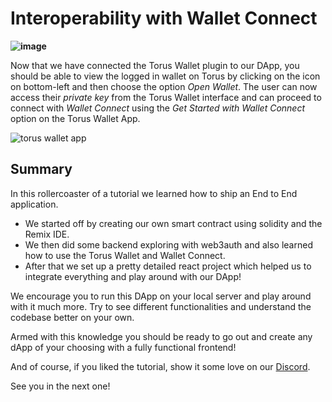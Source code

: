 # Interoperability with Wallet Connect

**![image](https://lh5.googleusercontent.com/IhEDi3rBFiwfO2BwZ2Q-L7vQpXP1RTEO0Vd0inRcit2ljJOLkYwSE5gt4OVLUI5bklh4QPc8dJY-cNGF0KBhSDXKnMZIxFnMDws-0UgJ2ibXAWAIrvNx5ldtgqg7HcDdd2tDt0DY4NnusL7gPYmfFL1OLLMsFymkjSg9fh5auAMnhVl_YolUBz6z)**

Now that we have connected the Torus Wallet plugin to our DApp, you should be able to view the logged in wallet on Torus by clicking on the icon on bottom-left and then choose the option _Open Wallet_. The user can now access their _private key_ from the Torus Wallet interface and can proceed to connect with _Wallet Connect_ using the _Get Started with Wallet Connect_ option on the Torus Wallet App.

![torus wallet app](https://lh3.googleusercontent.com/QTSCtJESJAdo56ENfmqUcXJ1UWfIA6vZIjmkGs3oS60O8Ao_RJ5Cx8_J69uDNZq7ppt262IIqs9a4FjYGIF8PFgd8oS7MJlImDProD-yB7uuCgP7RAneNNW1zmn0OPeveCqBlNeEGTIGjLgFzStGCu-kdQ1vpwW-z__c6v0q1HxhjM1BjR-_-FVm)

## Summary

In this rollercoaster of a tutorial we learned how to ship an End to End application.

- We started off by creating our own smart contract using solidity and the Remix IDE.
- We then did some backend exploring with web3auth and also learned how to use the Torus Wallet and Wallet Connect.
- After that we set up a pretty detailed react project which helped us to integrate everything and play around with our DApp!

We encourage you to run this DApp on your local server and play around with it much more. Try to see different functionalities and understand the codebase better on your own.

Armed with this knowledge you should be ready to go out and create any dApp of your choosing with a fully functional frontend!

And of course, if you liked the tutorial, show it some love on our [Discord](https://discord.gg/vbVMUwXWgc).

See you in the next one!
